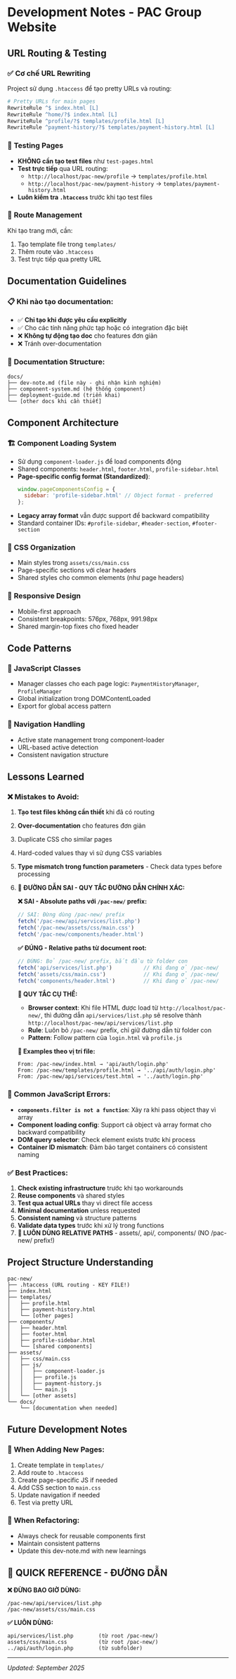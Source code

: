 # Development Notes - PAC Group Website

## URL Routing & Testing

### ✅ **Cơ chế URL Rewriting**
Project sử dụng `.htaccess` để tạo pretty URLs và routing:

```apache
# Pretty URLs for main pages
RewriteRule ^$ index.html [L]
RewriteRule ^home/?$ index.html [L]
RewriteRule ^profile/?$ templates/profile.html [L]
RewriteRule ^payment-history/?$ templates/payment-history.html [L]
```

### 🎯 **Testing Pages**
- **KHÔNG cần tạo test files** như `test-pages.html`
- **Test trực tiếp** qua URL routing:
  - `http://localhost/pac-new/profile` → `templates/profile.html`
  - `http://localhost/pac-new/payment-history` → `templates/payment-history.html`
- **Luôn kiểm tra `.htaccess`** trước khi tạo test files

### 📝 **Route Management**
Khi tạo trang mới, cần:
1. Tạo template file trong `templates/`
2. Thêm route vào `.htaccess`
3. Test trực tiếp qua pretty URL

## Documentation Guidelines

### 📋 **Khi nào tạo documentation:**
- ✅ **Chỉ tạo khi được yêu cầu explicitly**
- ✅ Cho các tính năng phức tạp hoặc có integration đặc biệt
- ❌ **Không tự động tạo doc** cho features đơn giản
- ❌ Tránh over-documentation

### 📁 **Documentation Structure:**
```
docs/
├── dev-note.md (file này - ghi nhận kinh nghiệm)
├── component-system.md (hệ thống component)
├── deployment-guide.md (triển khai)
└── [other docs khi cần thiết]
```

## Component Architecture

### 🏗️ **Component Loading System**
- Sử dụng `component-loader.js` để load components động
- Shared components: `header.html`, `footer.html`, `profile-sidebar.html`
- **Page-specific config format (Standardized)**:
  ```javascript
  window.pageComponentsConfig = {
    sidebar: 'profile-sidebar.html' // Object format - preferred
  };
  ```
- **Legacy array format** vẫn được support để backward compatibility
- Standard container IDs: `#profile-sidebar`, `#header-section`, `#footer-section`

### 🎨 **CSS Organization**
- Main styles trong `assets/css/main.css`
- Page-specific sections với clear headers
- Shared styles cho common elements (như page headers)

### 📱 **Responsive Design**
- Mobile-first approach
- Consistent breakpoints: 576px, 768px, 991.98px
- Shared margin-top fixes cho fixed header

## Code Patterns

### 🔧 **JavaScript Classes**
- Manager classes cho each page logic: `PaymentHistoryManager`, `ProfileManager`
- Global initialization trong DOMContentLoaded
- Export for global access pattern

### 🎯 **Navigation Handling**
- Active state management trong component-loader
- URL-based active detection
- Consistent navigation structure

## Lessons Learned

### ❌ **Mistakes to Avoid:**
1. **Tạo test files không cần thiết** khi đã có routing
2. **Over-documentation** cho features đơn giản
3. Duplicate CSS cho similar pages
4. Hard-coded values thay vì sử dụng CSS variables
5. **Type mismatch trong function parameters** - Check data types before processing
6. **📍 ĐƯỜNG DẪN SAI - QUY TẮC ĐƯỜNG DẪN CHÍNH XÁC:**
   
   **❌ SAI - Absolute paths với `/pac-new/` prefix:**
   ```javascript
   // SAI: Đừng dùng /pac-new/ prefix
   fetch('/pac-new/api/services/list.php')
   fetch('/pac-new/assets/css/main.css')  
   fetch('/pac-new/components/header.html')
   ```
   
   **✅ ĐÚNG - Relative paths từ document root:**
   ```javascript
   // ĐÚNG: Bỏ /pac-new/ prefix, bắt đầu từ folder con
   fetch('api/services/list.php')          // Khi đang ở /pac-new/
   fetch('assets/css/main.css')            // Khi đang ở /pac-new/  
   fetch('components/header.html')         // Khi đang ở /pac-new/
   ```
   
   **🎯 QUY TẮC CỤ THỂ:**
   - **Browser context**: Khi file HTML được load từ `http://localhost/pac-new/`, 
     thì đường dẫn `api/services/list.php` sẽ resolve thành `http://localhost/pac-new/api/services/list.php`
   - **Rule**: Luôn bỏ `/pac-new/` prefix, chỉ giữ đường dẫn từ folder con
   - **Pattern**: Follow pattern của `login.html` và `profile.js`
   
   **📂 Examples theo vị trí file:**
   ```
   From: /pac-new/index.html → 'api/auth/login.php'
   From: /pac-new/templates/profile.html → '../api/auth/login.php' 
   From: /pac-new/api/services/test.html → '../auth/login.php'
   ```

### 🐛 **Common JavaScript Errors:**
- **`components.filter is not a function`**: Xảy ra khi pass object thay vì array
- **Component loading config**: Support cả object và array format cho backward compatibility
- **DOM query selector**: Check element exists trước khi process
- **Container ID mismatch**: Đảm bảo target containers có consistent naming

### ✅ **Best Practices:**
1. **Check existing infrastructure** trước khi tạo workarounds
2. **Reuse components** và shared styles
3. **Test qua actual URLs** thay vì direct file access
4. **Minimal documentation** unless requested
5. **Consistent naming** và structure patterns
6. **Validate data types** trước khi xử lý trong functions
7. **📍 LUÔN DÙNG RELATIVE PATHS** - assets/, api/, components/ (NO /pac-new/ prefix!)

## Project Structure Understanding

```
pac-new/
├── .htaccess (URL routing - KEY FILE!)
├── index.html
├── templates/
│   ├── profile.html
│   ├── payment-history.html
│   └── [other pages]
├── components/
│   ├── header.html
│   ├── footer.html
│   ├── profile-sidebar.html
│   └── [shared components]
├── assets/
│   ├── css/main.css
│   ├── js/
│   │   ├── component-loader.js
│   │   ├── profile.js
│   │   ├── payment-history.js
│   │   └── main.js
│   └── [other assets]
└── docs/
    └── [documentation when needed]
```

## Future Development Notes

### 🚀 **When Adding New Pages:**
1. Create template in `templates/`
2. Add route to `.htaccess` 
3. Create page-specific JS if needed
4. Add CSS section to `main.css`
5. Update navigation if needed
6. Test via pretty URL

### 🔄 **When Refactoring:**
- Always check for reusable components first
- Maintain consistent patterns
- Update this dev-note.md with new learnings

## 🚨 QUICK REFERENCE - ĐƯỜNG DẪN

**❌ ĐỪNG BAO GIỜ DÙNG:**
```
/pac-new/api/services/list.php
/pac-new/assets/css/main.css
```

**✅ LUÔN DÙNG:**
```
api/services/list.php        (từ root /pac-new/)
assets/css/main.css          (từ root /pac-new/)
../api/auth/login.php        (từ subfolder)
```

---
*Updated: September 2025*

